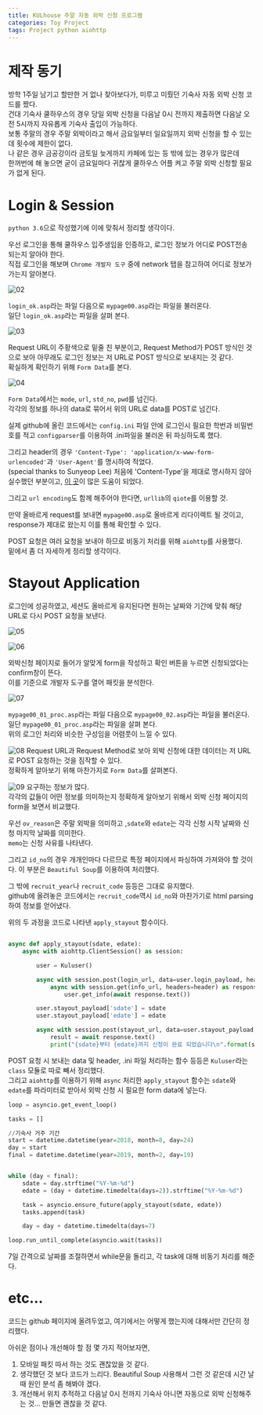 ```yaml
---
title: KULhouse 주말 자동 외박 신청 프로그램
categories: Toy Project
tags: Project python aiohttp
---
```


# 제작 동기
방학 1주일 남기고 할만한 거 없나 찾아보다가, 미루고 미뤘던 기숙사 자동 외박 신청 코드를 짰다.  
건대 기숙사 쿨하우스의 경우 당일 외박 신청을 다음날 0시 전까지 제출하면 다음날 오전 5시까지 자유롭게 기숙사 출입이 가능하다.  
보통 주말의 경우 주말 외박이라고 해서 금요일부터 일요일까지 외박 신청을 할 수 있는데 횟수에 제한이 없다.  
나 같은 경우 금공강이라 금토일 늦게까지 카페에 있는 등 밖에 있는 경우가 많은데  
한꺼번에 해 놓으면 굳이 금요일마다 귀찮게 쿨하우스 어플 켜고 주말 외박 신청할 필요가 없게 된다.

# Login & Session
`python 3.6`으로 작성했기에 이에 맞춰서 정리할 생각이다.  

우선 로그인을 통해 쿨하우스 입주생임을 인증하고, 로그인 정보가 어디로 POST전송 되는지 알아야 한다.  
직접 로그인을 해보며 `Chrome 개발자 도구` 중에 network 탭을 참고하여 어디로 정보가 가는지 알아본다.  

![02](https://user-images.githubusercontent.com/30731518/44987917-de6d7900-afc3-11e8-8750-5ca29bd29c47.png)

`login_ok.asp`라는 파일 다음으로 `mypage00.asp`라는 파일을 불러온다.  
일단 `login_ok.asp`라는 파일을 살펴 본다.  

![03](https://user-images.githubusercontent.com/30731518/44988061-5dfb4800-afc4-11e8-91bf-17412c7541f6.png)

Request URL이 주황색으로 밑줄 친 부분이고, Request Method가 POST 방식인 것으로 보아 아무래도 로그인 정보는 저 URL로 POST 방식으로 보내지는 것 같다.  
확실하게 확인하기 위해 `Form Data`를 본다.

![04](https://user-images.githubusercontent.com/30731518/44988079-6c496400-afc4-11e8-8cfd-45edca9f5d53.png)

`Form Data`에서는 `mode`, `url`, `std_no`, `pwd`를 넘긴다.  
각각의 정보를 하나의 data로 묶어서 위의 URL로 data를 POST로 넘긴다.  

실제 github에 올린 코드에서는 `config.ini` 파일 안에 로그인시 필요한 학번과 비밀번호를 적고 `configparser`를 이용하여 .ini파일을 불러온 뒤 파싱하도록 했다.

그리고 header의 경우 `'Content-Type': 'application/x-www-form-urlencoded'`과 `'User-Agent'`를 명시하여 적었다.  
(special thanks to Sunyeop Lee)
처음에 'Content-Type'을 제대로 명시하지 않아 실수했던 부분이고, [이 곳](https://gist.github.com/jays1204/703297eb0da1facdc454)이 많은 도움이 되었다.  

그리고 `url encoding`도 함께 해주어야 한다면, `urllib`의 `qiote`를 이용할 것.  

만약 올바르게 request를 보내면 `mypage00.asp`로 올바르게 리다이렉트 될 것이고, response가 제대로 왔는지 이를 통해 확인할 수 있다.

POST 요청은 여러 요청을 보내야 하므로 비동기 처리를 위해 `aiohttp`를 사용했다.  
밑에서 좀 더 자세하게 정리할 생각이다.  

# Stayout Application
로그인에 성공하였고, 세션도 올바르게 유지된다면 원하는 날짜와 기간에 맞춰 해당 URL로 다시 POST 요청을 보낸다.

![05](https://user-images.githubusercontent.com/30731518/44989357-8be28b80-afc8-11e8-849e-2358a5fa948f.png)

![06](https://user-images.githubusercontent.com/30731518/44989365-943ac680-afc8-11e8-8bae-4e3a0ec5200e.png)

외박신청 페이지로 들어가 알맞게 form을 작성하고 확인 버튼을 누르면 신청되었다는 confirm창이 뜬다.  
이를 기준으로 개발자 도구를 열어 패킷을 분석한다.  

![07](https://user-images.githubusercontent.com/30731518/44989372-9b61d480-afc8-11e8-80ea-2be487ca9c8c.png)

`mypage00_01_proc.asp`라는 파일 다음으로 `mypage00_02.asp`라는 파일을 불러온다.  
일단 `mypage00_01_proc.asp`라는 파일을 살펴 본다.  
위의 로그인 처리와 비슷한 구성임을 어렴풋이 느낄 수 있다.  

![08](https://user-images.githubusercontent.com/30731518/44989524-217e1b00-afc9-11e8-9d93-061152d450b9.png)
Request URL과 Request Method로 보아 외박 신청에 대한 데이터는 저 URL로 POST 요청하는 것을 짐작할 수 있다.  
정확하게 알아보기 위해 마찬가지로 `Form Data`를 살펴본다.  

![09](https://user-images.githubusercontent.com/30731518/44989526-2216b180-afc9-11e8-8179-fbecb021d565.png)
요구하는 정보가 많다.  
각각의 값들이 어떤 정보를 의미하는지 정확하게 알아보기 위해서 외박 신청 페이지의 form을 보면서 비교했다.  

우선 `ov_reason`은 주말 외박을 의미하고 ,`sdate`와 `edate`는 각각 신청 시작 날짜와 신청 마지막 날짜를 의미한다.  
`memo`는 신청 사유를 나타낸다.

그리고 `id_no`의 경우 개개인마다 다르므로 특정 페이지에서 파싱하여 가져와야 할 것이다.
이 부분은 `Beautiful Soup`를 이용하여 처리했다.  

그 밖에 `recruit_year`나 `recruit_code` 등등은 그대로 유지했다.  
github에 올려놓은 코드에서는 `recruit_code`역시 `id_no`와 마찬가기로 html parsing하여 정보를 얻어냈다.


위의 두 과정을 코드로 나타낸 `apply_stayout` 함수이다.  

~~~python

async def apply_stayout(sdate, edate):
    async with aiohttp.ClientSession() as session:

        user = Kuluser()

        async with session.post(login_url, data=user.login_payload, headers=header) as login_response:
            async with session.get(info_url, headers=header) as response :
                user.get_info(await response.text())

        user.stayout_payload['sdate'] = sdate
        user.stayout_payload['edate'] = edate

        async with session.post(stayout_url, data=user.stayout_payload, headers=header) as response:
            result = await response.text()
            print("{sdate}부터 {edate}까지 신청이 완료 되었습니다\n".format(sdate=sdate, edate=edate))

~~~

POST 요청 시 보내는 data 및 header, .ini 파일 처리하는 함수 등등은 `Kuluser`라는 `class` 모듈로 따로 빼서 정리했다.  
그리고 `aiohttp`를 이용하기 위해 `async` 처리한 `apply_stayout` 함수는 `sdate`와 `edate`를 파라미터로 받아서 외박 신청 시 필요한 form data에 넣는다.  

~~~python
loop = asyncio.get_event_loop()

tasks = []

//기숙사 거주 기간
start = datetime.datetime(year=2018, month=8, day=24)
day = start
final = datetime.datetime(year=2019, month=2, day=19)


while (day < final):
    sdate = day.strftime("%Y-%m-%d")
    edate = (day + datetime.timedelta(days=2)).strftime("%Y-%m-%d")

    task = asyncio.ensure_future(apply_stayout(sdate, edate))
    tasks.append(task)

    day = day + datetime.timedelta(days=7)

loop.run_until_complete(asyncio.wait(tasks))
~~~

7일 간격으로 날짜를 조절하면서 while문을 돌리고, 각 task에 대해 비동기 처리를 해준다.  

# etc...
코드는 github 페이지에 올려두었고, 여기에서는 어떻게 했는지에 대해서만 간단히 정리했다.

아쉬운 점이나 개선해야 할 점 몇 가지 적어보자면,
1. 모바일 패킷 따서 하는 것도 괜찮았을 것 같다.
2. 생각했던 것 보다 코드가 느리다. Beautiful Soup 사용해서 그런 것 같은데 시간 날 때 원인 분석 좀 해봐야 겠다.
3. 개선해서 위치 추적하고 다음날 0시 전까지 기숙사 아니면 자동으로 외박 신청해주는 것... 만들면 괜찮을 것 같다.


